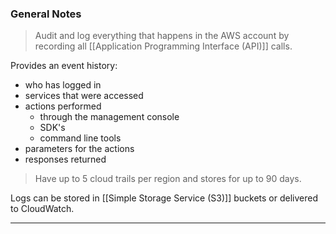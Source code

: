 
### General Notes

> Audit and log everything that happens in the AWS account by recording all [[Application Programming Interface (API)]] calls.

Provides an event history: 
-   who has logged in
-   services that were accessed
-   actions performed
	- through the management console
	- SDK's 
	- command line tools
-   parameters for the actions
-   responses returned

> Have up to 5 cloud trails per region and stores for up to 90 days.

Logs can be stored in [[Simple Storage Service (S3)]] buckets or delivered to CloudWatch.

___
